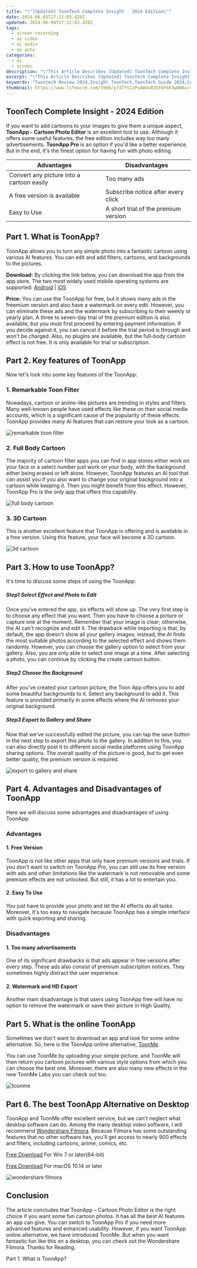 ```yaml
---
title: "\"[Updated] ToonTech Complete Insight - 2024 Edition\""
date: 2024-06-03T17:21:03.428Z
updated: 2024-06-04T17:21:03.428Z
tags: 
  - screen-recording
  - ai video
  - ai audio
  - ai auto
categories: 
  - ai
  - screen
description: "\"This Article Describes [Updated] ToonTech Complete Insight - 2024 Edition\""
excerpt: "\"This Article Describes [Updated] ToonTech Complete Insight - 2024 Edition\""
keywords: "Toontech Review 2024,Insight ToonTech,ToonTech Guide 2024,Complete ToonTech 2024,ToonTech Analysis 2024,Insight Edition Toontech,Toontech 2024 Update"
thumbnail: https://www.lifewire.com/thmb/y74TYSI1Pu4Wdv8Jbt6hkK3wOWA=/400x300/filters:no_upscale():max_bytes(150000):strip_icc()/high-angle-view-of-man-holding-camera-at-table-877994880-5b1e840e3037130036d9bc07-ad7221e1c34b4f9db5991a98ddc0a775.jpg
---
```


## ToonTech Complete Insight - 2024 Edition

If you want to add cartoons to your images to give them a unique aspect, **ToonApp - Cartoon Photo Editor** is an excellent tool to use. Although it offers some useful features, the free edition includes way too many advertisements. **ToonApp Pro** is an option if you'd like a better experience. But in the end, it's the finest option for having fun with photo editing.

| **Advantages**                            | **Disadvantages**                    |
| ----------------------------------------- | ------------------------------------ |
| Convert any picture into a cartoon easily | Too many ads                         |
| A free version is available               | Subscribe notice after every click   |
| Easy to Use                               | A short trial of the premium version |

## Part 1\. What is ToonApp?

ToonApp allows you to turn any simple photo into a fantastic cartoon using various AI features. You can edit and add filters, cartoons, and backgrounds to the pictures.

**Download:** By clicking the link below, you can download the app from the app store. The two most widely used mobile operating systems are supported: [Android](https://play.google.com/store/apps/details?id=com.lyrebirdstudio.cartoon&hl=en%5FUS&gl=US) | [iOS](https://apps.apple.com/us/app/toonapp-cartoon-photo-editor/id1540719743)

**Price:** You can use the ToonApp for free, but it shows many ads in the freemium version and also have a watermark on every edit. However, you can eliminate these ads and the watermark by subscribing to their weekly or yearly plan. A three to seven-day trial of the premium edition is also available, but you must first proceed by entering payment information. If you decide against it, you can cancel it before the trial period is through and won't be charged. Also, no plugins are available, but the full-body cartoon effect is not free. It is only available for trial or subscription.

## Part 2\. Key features of ToonApp

Now let's look into some key features of the ToonApp:

### 1\. Remarkable Toon Filter

Nowadays, cartoon or anime-like pictures are trending in styles and filters. Many well-known people have used effects like these on their social media accounts, which is a significant cause of the popularity of these effects. ToonApp provides many AI features that can restore your look as a cartoon.

![remarkable toon filter](https://images.wondershare.com/filmora/article-images/2022/09/toonapp-review-1.jpg)

### 2\. Full Body Cartoon

The majority of cartoon filter apps you can find in app stores either work on your face or a select number just work on your body, with the background either being erased or left alone. However, ToonApp features an AI tool that can assist you if you also want to change your original background into a cartoon while keeping it. Then you might benefit from this effect. However, ToonApp Pro is the only app that offers this capability.

![full body cartoon](https://images.wondershare.com/filmora/article-images/2022/09/toonapp-review-2.jpg)

### 3\. 3D Cartoon

This is another excellent feature that ToonApp is offering and is available in a free version. Using this feature, your face will become a 3D cartoon.

![3d cartoon](https://images.wondershare.com/filmora/article-images/2022/09/toonapp-review-3.jpg)

## Part 3\. How to use ToonApp?

It's time to discuss some steps of using the ToonApp:

##### Step1 Select Effect and Photo to Edit

Once you've entered the app, six effects will show up. The very first step is to choose any effect that you want. Then you have to choose a picture or capture one at the moment. Remember that your image is clear; otherwise, the AI can't recognize and edit it. The drawback while importing is that, by default, the app doesn't show all your gallery images; instead, the AI finds the most suitable photos according to the selected effect and shows them randomly. However, you can choose the gallery option to select from your gallery. Also, you are only able to select one image at a time. After selecting a photo, you can continue by clicking the create cartoon button.

##### Step2 Choose the Background

After you've created your cartoon picture, the Toon App offers you to add some beautiful backgrounds to it. Select any background to add it. This feature is provided primarily in some effects where the AI removes your original background.

##### Step3 Export to Gallery and Share

Now that we've successfully edited the picture, you can tap the save button in the next step to export this photo to the gallery. In addition to this, you can also directly post it to different social media platforms using ToonApp sharing options. The overall quality of the picture is good, but to get even better quality, the premium version is required.

![export to gallery and share](https://images.wondershare.com/filmora/article-images/2022/09/toonapp-review-4.jpg)

## Part 4\. Advantages and Disadvantages of ToonApp

Here we will discuss some advantages and disadvantages of using ToonApp:

### Advantages

#### **1\. Free Version**

ToonApp is not like other apps that only have premium versions and trials. If you don't want to switch on ToonApp Pro, you can still use its free version with ads and other limitations like the watermark is not removable and some premium effects are not unlocked. But still, it has a lot to entertain you.

#### **2\. Easy To Use**

You just have to provide your photo and let the AI effects do all tasks. Moreover, it's too easy to navigate because ToonApp has a simple interface with quick exporting and sharing.

### Disadvantages

#### **1\. Too many advertisements**

One of its significant drawbacks is that ads appear in free versions after every step. These ads also consist of premium subscription notices. They sometimes highly distract the user experience.

#### **2\. Watermark and HD Export**

Another main disadvantage is that users using ToonApp free will have no option to remove the watermark or save their picture in High Quality.

## Part 5\. What is the online ToonApp

Sometimes we don't want to download an app and look for some online alternative. So, here is the ToonApp online alternative, [ToonMe](https://toonme.com/).

You can use ToonMe by uploading your simple picture, and ToonMe will then return you cartoon pictures with various style options from which you can choose the best one. Moreover, there are also many new effects in the new ToonMe Labs you can check out too.

![toonme](https://images.wondershare.com/filmora/article-images/2022/09/toonapp-review-5.jpg)

## Part 6\. The best ToonApp Alternative on Desktop

ToonApp and ToonMe offer excellent service, but we can't neglect what desktop software can do. Among the many desktop video software, I will recommend [Wondershare Filmora](https://tools.techidaily.com/wondershare/filmora/download/). Because Filmora has some outstanding features that no other software has, you'll get access to nearly 900 effects and filters, including cartoons, anime, comics, etc.

[Free Download](https://tools.techidaily.com/wondershare/filmora/download/) For Win 7 or later(64-bit)

[Free Download](https://tools.techidaily.com/wondershare/filmora/download/) For macOS 10.14 or later

![wondershare filmora](https://images.wondershare.com/filmora/article-images/2022/09/toonapp-review-6.jpg)

## Conclusion

The article concludes that ToonApp – Cartoon Photo Editor is the right choice if you want some fun cartoon photos. It has all the best AI features an app can give. You can switch to ToonApp Pro if you need more advanced features and enhanced usability. However, if you want ToonApp online alternative, we have introduced ToonMe. But when you want fantastic fun like this on a desktop, you can check out the Wondershare Filmora. Thanks for Reading.

Part 1\. What is ToonApp?

<ins class="adsbygoogle"
     style="display:block"
     data-ad-format="autorelaxed"
     data-ad-client="ca-pub-7571918770474297"
     data-ad-slot="1223367746"></ins>

<ins class="adsbygoogle"
     style="display:block"
     data-ad-format="autorelaxed"
     data-ad-client="ca-pub-7571918770474297"
     data-ad-slot="1223367746"></ins>



<ins class="adsbygoogle"
     style="display:block"
     data-ad-client="ca-pub-7571918770474297"
     data-ad-slot="8358498916"
     data-ad-format="auto"
     data-full-width-responsive="true"></ins>



